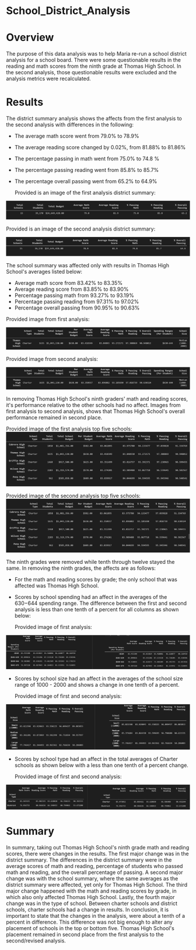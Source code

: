 # School_District_Analysis
# Overview
The purpose of this data analysis was to help Maria re-run a school district analysis for a school board. There were some questionable results in the reading and math scores from the ninth grade at Thomas High School. In the second analysis, those questionable results were excluded and the analysis metrics were recalculated. 


#


# Results
The district summary analysis shows the affects from the first analysis to the second analysis with differences in the following:

- The average math score went from 79.0% to 78.9% 
- The average reading score changed by 0.02%, from 81.88% to 81.86% 
- The percentage passing in math went from 75.0% to 74.8 %
- The percentage passing reading went from 85.8% to 85.7%
- The percentage overall passing went from 65.2% to 64.9%


   Provided is an image of the first analysis district summary:

![SCHOOL_Data_FRAME](Resources\district_summary_original.PNG)



   Provided is an image of the second analysis district summary:


![SCHOOL_Data_FRAME](Resources\district_summary_challenge.PNG)





The school summary was affected only with results in Thomas High School's averages listed below:
 
 - Average math score from 83.42% to 83.35%
 - Average reading score from 83.85% to 83.90% 
 - Percentage passing math from 93.27% to 93.19%
 - Percentage passing reading from 97.31% to 97.02%
 - Percentage overall passing from 90.95% to 90.63%

Provided image from first analysis:

  
![SCHOOL_Data_FRAME](Resources\school_summary_original.PNG)



   Provided image from second analysis:



![SCHOOL_Data_FRAME](Resources\school_summary_challenge.PNG)


In removing Thomas High School's ninth graders' math and reading scores, it's performance relative to the other schools had no affect. Images from first analysis to second analysis, shows that Thomas High School's overall performance remained in second place.

 Provided image of the first analysis top five schools:
![SCHOOL_Data_FRAME](Resources\thomas_perform_original.PNG)

Provided image of the second analysis top five schools:
![SCHOOL_Data_FRAME](Resources\thomas_perform_challenge.PNG)

The ninth grades were removed while tenth through twelve stayed the same. In removing the ninth grades, the affects are as follows:

- For the math and reading scores by grade; the only school that was affected was Thomas High School. 
 
- Scores by school spending had an affect in the averages of the $630-$644 spending range. The difference between the first and second analysis is less than one tenth of a percent for all columns as shown below:  

   Provided image of  first analysis:


![SCHOOL_Data_FRAME](Resources\spend_original_challenge.PNG)



- Scores by school size had an affect in the averages of the school size range of 1000 - 2000 and shows a change in one tenth of a percent. 

    Provided image of first and second analysis:
   
![SCHOOL_Data_FRAME](Resources\size_original_challenge.PNG)

- Scores by school type had an affect in the total averages of Charter schools as shown below with a less than one tenth of a percent change. 
 
   Provided image of first and second analysis:

![SCHOOL_Data_FRAME](Resources\type_original_challenge.PNG) 
    

# Summary
In summary, taking out Thomas High School's ninth grade math and reading scores, there were changes in the results. The first major change was in the district summary. The differences in the district summary were in the average scores of math and reading, percentage of students who passed math and reading, and the overall percentage of passing. A second major change was with the school summary, where the same averages as the district summary were affected, yet only for Thomas High School. The  third major change happened with the math and reading scores by grade, in which also only affected Thomas High School. Lastly, the fourth major change was in the type of school. Between charter schools and district schools, charter schools had a change in results. In conclusion, it is important to state that the changes in the analysis, were about a tenth of a percent in difference. This difference was not big enough to alter any placement of schools in the top or bottom five. Thomas High School's placement remained in second place from the first analysis to the second/revised analysis. 
